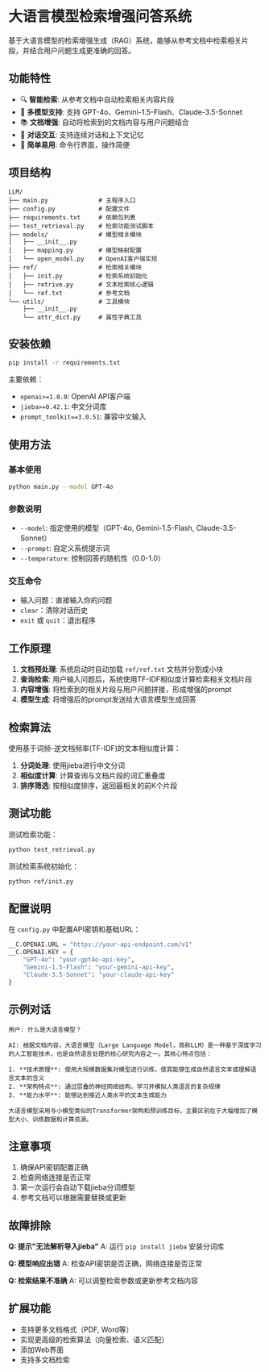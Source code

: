 # 大语言模型检索增强问答系统

基于大语言模型的检索增强生成（RAG）系统，能够从参考文档中检索相关片段，并结合用户问题生成更准确的回答。

## 功能特性

- 🔍 **智能检索**: 从参考文档中自动检索相关内容片段
- 🤖 **多模型支持**: 支持 GPT-4o、Gemini-1.5-Flash、Claude-3.5-Sonnet
- 📚 **文档增强**: 自动将检索到的文档内容与用户问题结合
- 💬 **对话交互**: 支持连续对话和上下文记忆
- 🚀 **简单易用**: 命令行界面，操作简便

## 项目结构

```
LLM/
├── main.py              # 主程序入口
├── config.py            # 配置文件
├── requirements.txt     # 依赖包列表
├── test_retrieval.py    # 检索功能测试脚本
├── models/              # 模型相关模块
│   ├── __init__.py
│   ├── mapping.py       # 模型映射配置
│   └── open_model.py    # OpenAI客户端实现
├── ref/                 # 检索相关模块
│   ├── init.py          # 检索系统初始化
│   ├── retrive.py       # 文本检索核心逻辑
│   └── ref.txt          # 参考文档
└── utils/               # 工具模块
    ├── __init__.py
    └── attr_dict.py     # 属性字典工具
```

## 安装依赖

```bash
pip install -r requirements.txt
```

主要依赖：
- `openai>=1.0.0`: OpenAI API客户端
- `jieba>=0.42.1`: 中文分词库
- `prompt_toolkit==3.0.51`: 兼容中文输入

## 使用方法

### 基本使用

```bash
python main.py --model GPT-4o
```

### 参数说明

- `--model`: 指定使用的模型（GPT-4o, Gemini-1.5-Flash, Claude-3.5-Sonnet）
- `--prompt`: 自定义系统提示词
- `--temperature`: 控制回答的随机性（0.0-1.0）

### 交互命令

- 输入问题：直接输入你的问题
- `clear`：清除对话历史
- `exit` 或 `quit`：退出程序

## 工作原理

1. **文档预处理**: 系统启动时自动加载 `ref/ref.txt` 文档并分割成小块
2. **查询检索**: 用户输入问题后，系统使用TF-IDF相似度计算检索相关文档片段
3. **内容增强**: 将检索到的相关片段与用户问题拼接，形成增强的prompt
4. **模型生成**: 将增强后的prompt发送给大语言模型生成回答

## 检索算法

使用基于词频-逆文档频率(TF-IDF)的文本相似度计算：

1. **分词处理**: 使用jieba进行中文分词
2. **相似度计算**: 计算查询与文档片段的词汇重叠度
3. **排序筛选**: 按相似度排序，返回最相关的前K个片段

## 测试功能

测试检索功能：
```bash
python test_retrieval.py
```

测试检索系统初始化：
```bash
python ref/init.py
```

## 配置说明

在 `config.py` 中配置API密钥和基础URL：

```python
__C.OPENAI.URL = "https://your-api-endpoint.com/v1"
__C.OPENAI.KEY = {
    "GPT-4o": "your-gpt4o-api-key",
    "Gemini-1.5-Flash": "your-gemini-api-key", 
    "Claude-3.5-Sonnet": "your-claude-api-key"
}
```

## 示例对话

```
用户: 什么是大语言模型？

AI: 根据文档内容，大语言模型（Large Language Model，简称LLM）是一种基于深度学习的人工智能技术，也是自然语言处理的核心研究内容之一。其核心特点包括：

1. **技术原理**: 使用大规模数据集对模型进行训练，使其能够生成自然语言文本或理解语言文本的含义
2. **架构特点**: 通过层叠的神经网络结构，学习并模拟人类语言的复杂规律
3. **能力水平**: 能够达到接近人类水平的文本生成能力

大语言模型采用与小模型类似的Transformer架构和预训练目标，主要区别在于大幅增加了模型大小、训练数据和计算资源。
```

## 注意事项

1. 确保API密钥配置正确
2. 检查网络连接是否正常
3. 第一次运行会自动下载jieba分词模型
4. 参考文档可以根据需要替换或更新

## 故障排除

**Q: 提示"无法解析导入jieba"**
A: 运行 `pip install jieba` 安装分词库

**Q: 模型响应出错**
A: 检查API密钥是否正确，网络连接是否正常

**Q: 检索结果不准确**
A: 可以调整检索参数或更新参考文档内容

## 扩展功能

- 支持更多文档格式（PDF, Word等）
- 实现更高级的检索算法（向量检索、语义匹配）
- 添加Web界面
- 支持多文档检索
